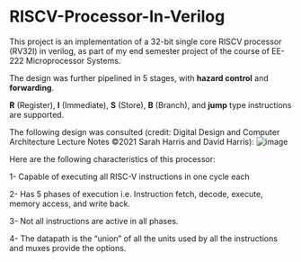 # RISCV-Processor-In-Verilog
This project is an implementation of a 32-bit single core RISCV processor (RV32I) in verilog, as part of my end semester project of the course of EE-222 Microprocessor Systems.

The design was further pipelined in 5 stages, with **hazard control** and **forwarding**.

**R** (Register), **I** (Immediate), **S** (Store), **B** (Branch), and **jump** type instructions are supported.

The following design was consulted (credit: Digital Design and Computer Architecture Lecture Notes ©2021 Sarah Harris and David Harris):
![image](https://github.com/MoonisAmir10/RISCV-Processor-In-Verilog/assets/135621767/fedad04a-14c9-4a99-ac3d-4318e7d7374c)


Here are the following characteristics of this processor:

1- Capable of executing all RISC-V instructions in one cycle each

2- Has 5 phases of execution i.e. Instruction fetch, decode, execute, memory access, and write back.

3- Not all instructions are active in all phases.

4- The datapath is the “union” of all the units used by all the instructions and muxes provide the options.
